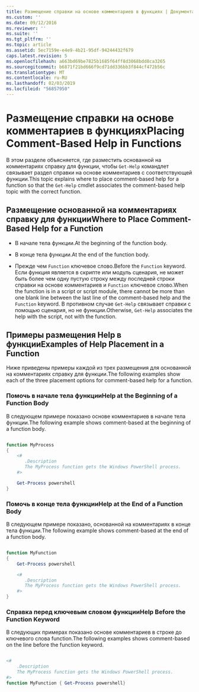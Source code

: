 ```yaml
---
title: Размещение справки на основе комментариев в функциях | Документация Майкрософт
ms.custom: ''
ms.date: 09/12/2016
ms.reviewer: ''
ms.suite: ''
ms.tgt_pltfrm: ''
ms.topic: article
ms.assetid: 5ec7159e-e4e9-4b21-95df-94244432f679
caps.latest.revision: 5
ms.openlocfilehash: a663bd69be7825b1685f64ff8d3068bdd8ca3265
ms.sourcegitcommit: b6871f21bd666f9cd71dd336bb3f844cf472b56c
ms.translationtype: MT
ms.contentlocale: ru-RU
ms.lasthandoff: 02/03/2019
ms.locfileid: "56857950"
---
```

# <a name="placing-comment-based-help-in-functions"></a><span data-ttu-id="7e873-102">Размещение справки на основе комментариев в функциях</span><span class="sxs-lookup"><span data-stu-id="7e873-102">Placing Comment-Based Help in Functions</span></span>

<span data-ttu-id="7e873-103">В этом разделе объясняется, где разместить основанной на комментариях справку для функции, чтобы `Get-Help` командлет связывает раздел справки на основе комментариев с соответствующей функции.</span><span class="sxs-lookup"><span data-stu-id="7e873-103">This topic explains where to place comment-based help for a function so that the `Get-Help` cmdlet associates the comment-based help topic with the correct function.</span></span>

## <a name="where-to-place-comment-based-help-for-a-function"></a><span data-ttu-id="7e873-104">Размещение основанной на комментариях справку для функции</span><span class="sxs-lookup"><span data-stu-id="7e873-104">Where to Place Comment-Based Help for a Function</span></span>

- <span data-ttu-id="7e873-105">В начале тела функции.</span><span class="sxs-lookup"><span data-stu-id="7e873-105">At the beginning of the function body.</span></span>

- <span data-ttu-id="7e873-106">В конце тела функции.</span><span class="sxs-lookup"><span data-stu-id="7e873-106">At the end of the function body.</span></span>

- <span data-ttu-id="7e873-107">Прежде чем `Function` ключевое слово.</span><span class="sxs-lookup"><span data-stu-id="7e873-107">Before the `Function` keyword.</span></span> <span data-ttu-id="7e873-108">Если функция является в скрипте или модуль сценария, не может быть более чем одну пустую строку между последней строки справки на основе комментариев и `Function` ключевое слово.</span><span class="sxs-lookup"><span data-stu-id="7e873-108">When the function is in a script or script module, there cannot be more than one blank line between the last line of the comment-based help and the `Function` keyword.</span></span> <span data-ttu-id="7e873-109">В противном случае `Get-Help` связывает справки с помощью сценария, но не функции.</span><span class="sxs-lookup"><span data-stu-id="7e873-109">Otherwise, `Get-Help` associates the help with the script, not with the function.</span></span>

## <a name="examples-of-help-placement-in-a-function"></a><span data-ttu-id="7e873-110">Примеры размещения Help в функции</span><span class="sxs-lookup"><span data-stu-id="7e873-110">Examples of Help Placement in a Function</span></span>

 <span data-ttu-id="7e873-111">Ниже приведены примеры каждой из трех размещения для основанной на комментариях справку для функции.</span><span class="sxs-lookup"><span data-stu-id="7e873-111">The following examples show each of the three placement options for comment-based help for a function.</span></span>

### <a name="help-at-the-beginning-of-a-function-body"></a><span data-ttu-id="7e873-112">Помочь в начале тела функции</span><span class="sxs-lookup"><span data-stu-id="7e873-112">Help at the Beginning of a Function Body</span></span>

 <span data-ttu-id="7e873-113">В следующем примере показано основе комментариев в начале тела функции.</span><span class="sxs-lookup"><span data-stu-id="7e873-113">The following example shows comment-based at the beginning of a function body.</span></span>

```powershell

function MyProcess
{
    <#
       .Description
       The MyProcess function gets the Windows PowerShell process.
    #>

    Get-Process powershell
}

```

### <a name="help-at-the-end-of-a-function-body"></a><span data-ttu-id="7e873-114">Помочь в конце тела функции</span><span class="sxs-lookup"><span data-stu-id="7e873-114">Help at the End of a Function Body</span></span>

 <span data-ttu-id="7e873-115">В следующем примере показано, основанной на комментариях в конце тела функции.</span><span class="sxs-lookup"><span data-stu-id="7e873-115">The following example shows comment-based at the end of a function body.</span></span>

```powershell

function MyFunction
{
    Get-Process powershell

    <#
       .Description
       The MyProcess function gets the Windows PowerShell process.
    #>
}

```

### <a name="help-before-the-function-keyword"></a><span data-ttu-id="7e873-116">Справка перед ключевым словом функции</span><span class="sxs-lookup"><span data-stu-id="7e873-116">Help Before the Function Keyword</span></span>

 <span data-ttu-id="7e873-117">В следующих примерах показано основе комментариев в строке до ключевого слова function.</span><span class="sxs-lookup"><span data-stu-id="7e873-117">The following examples shows comment-based on the line before the function keyword.</span></span>

```powershell

<#
    .Description
    The MyProcess function gets the Windows PowerShell process.
#>
function MyFunction { Get-Process powershell}

```